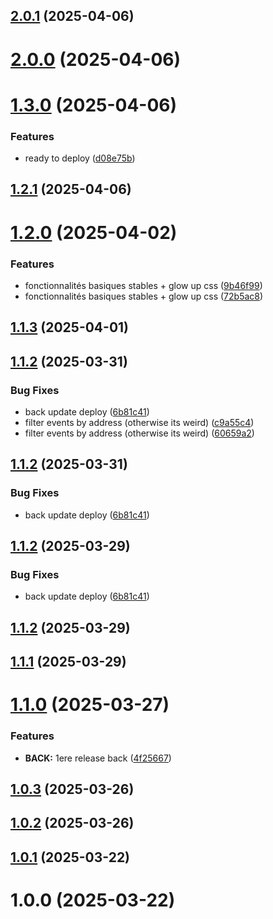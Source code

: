 ## [2.0.1](https://github.com/CestVianney/tresorboost/compare/v2.0.0...v2.0.1) (2025-04-06)

# [2.0.0](https://github.com/CestVianney/tresorboost/compare/v1.3.0...v2.0.0) (2025-04-06)

# [1.3.0](https://github.com/CestVianney/tresorboost/compare/v1.2.1...v1.3.0) (2025-04-06)


### Features

* ready to deploy ([d08e75b](https://github.com/CestVianney/tresorboost/commit/d08e75b91beba4d45614d28792375e1b828a6691))

## [1.2.1](https://github.com/CestVianney/tresorboost/compare/v1.2.0...v1.2.1) (2025-04-06)

# [1.2.0](https://github.com/CestVianney/tresorboost/compare/v1.1.3...v1.2.0) (2025-04-02)


### Features

* fonctionnalités basiques stables + glow up css ([9b46f99](https://github.com/CestVianney/tresorboost/commit/9b46f997a979d6fdf6336cb33db8eb336d414f8f))
* fonctionnalités basiques stables + glow up css ([72b5ac8](https://github.com/CestVianney/tresorboost/commit/72b5ac8be3e770b28ec6d9cfe9739a4d4b556031))

## [1.1.3](https://github.com/CestVianney/tresorboost/compare/v1.1.2...v1.1.3) (2025-04-01)

## [1.1.2](https://github.com/CestVianney/tresorboost/compare/v1.1.1...v1.1.2) (2025-03-31)


### Bug Fixes

* back update deploy ([6b81c41](https://github.com/CestVianney/tresorboost/commit/6b81c41901e2d5e809c6e28f3b830fed95c4662a))
* filter events by address (otherwise its weird) ([c9a55c4](https://github.com/CestVianney/tresorboost/commit/c9a55c410dcd587ec8258b0b0b443577afa53e5a))
* filter events by address (otherwise its weird) ([60659a2](https://github.com/CestVianney/tresorboost/commit/60659a25f9de23e5f0e1d7a0bb79e58acf1a3c57))

## [1.1.2](https://github.com/CestVianney/tresorboost/compare/v1.1.1...v1.1.2) (2025-03-31)


### Bug Fixes

* back update deploy ([6b81c41](https://github.com/CestVianney/tresorboost/commit/6b81c41901e2d5e809c6e28f3b830fed95c4662a))

## [1.1.2](https://github.com/CestVianney/tresorboost/compare/v1.1.1...v1.1.2) (2025-03-29)


### Bug Fixes

* back update deploy ([6b81c41](https://github.com/CestVianney/tresorboost/commit/6b81c41901e2d5e809c6e28f3b830fed95c4662a))

## [1.1.2](https://github.com/CestVianney/tresorboost/compare/v1.1.1...v1.1.2) (2025-03-29)

## [1.1.1](https://github.com/CestVianney/tresorboost/compare/v1.1.0...v1.1.1) (2025-03-29)

# [1.1.0](https://github.com/CestVianney/tresorboost/compare/v1.0.3...v1.1.0) (2025-03-27)


### Features

* **BACK:** 1ere release back ([4f25667](https://github.com/CestVianney/tresorboost/commit/4f2566763506b282d5a59f38a98969a33368d872))

## [1.0.3](https://github.com/CestVianney/tresorboost/compare/v1.0.2...v1.0.3) (2025-03-26)

## [1.0.2](https://github.com/CestVianney/tresorboost/compare/v1.0.1...v1.0.2) (2025-03-26)

## [1.0.1](https://github.com/CestVianney/tresorboost/compare/v1.0.0...v1.0.1) (2025-03-22)

# 1.0.0 (2025-03-22)
